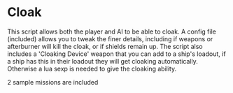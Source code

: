 # Cloak

This script allows both the player and AI to be able to cloak. A config file (included) allows you to tweak the finer details, including if weapons or afterburner will kill the cloak, or if shields remain up. The script also includes a 'Cloaking Device' weapon that you can add to a ship's loadout, if a ship has this in their loadout they will get cloaking automatically. Otherwise a lua sexp is needed to give the cloaking ability.

2 sample missions are included